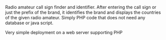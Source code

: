 Radio amateur call sign finder and identifier. After entering the call sign or just the prefix of the brand, it identifies the brand and displays the countries of the given radio amateur.
Simply PHP code that does not need any database or java script.

Very simple deployment on a web server supporting PHP
